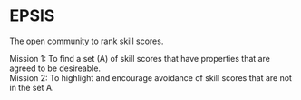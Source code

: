 # EPSIS
The open community to rank skill scores.

Mission 1:  To find a set (A) of skill scores that have properties that are agreed to be desireable.  
Mission 2:  To highlight and encourage avoidance of skill scores that are not in the set A.
